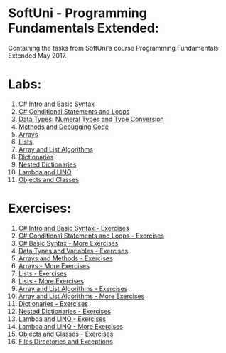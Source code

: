 # SoftUni - Programming Fundamentals Extended:
<p>Containing the tasks from SoftUni's course Programming Fundamentals Extended May 2017.</p>

<h1><strong>Labs:</strong></h1>

<ol type="1">
  <li><a href="https://github.com/radoslavvv/Software-University/tree/master/Programming%20Fundamentals%20Extended%20-%20May%202017/Labs/01.CSharpIntro">C# Intro and Basic Syntax</a></li>
  <li><a href="https://github.com/radoslavvv/Software-University/tree/master/Programming%20Fundamentals%20Extended%20-%20May%202017/Labs/02.CSharpConditionalStatementsAndLoops">C# Conditional Statements and Loops</a></li>
  <li><a href="https://github.com/radoslavvv/Software-University/tree/master/Programming%20Fundamentals%20Extended%20-%20May%202017/Labs/03.NumeralTypes%D0%90ndTypeConversion">Data Types: Numeral Types and Type Conversion</a></li>
  <li><a href="https://github.com/radoslavvv/Software-University/tree/master/Programming%20Fundamentals%20Extended%20-%20May%202017/Labs/04.MethodsAndDebugging">Methods and Debugging Code</a></li>
  <li><a href="https://github.com/radoslavvv/Software-University/tree/master/Programming%20Fundamentals%20Extended%20-%20May%202017/Labs/05.Arrays">Arrays</a></li>
  <li><a href="https://github.com/radoslavvv/Software-University/tree/master/Programming%20Fundamentals%20Extended%20-%20May%202017/Labs/06.Lists">Lists</a></li>
  <li><a href="https://github.com/radoslavvv/Software-University/tree/master/Programming%20Fundamentals%20Extended%20-%20May%202017/Labs/07.ArrayAndListAlgorithms">Array and List Algorithms</a></li>
  <li><a href="https://github.com/radoslavvv/Software-University/tree/master/Programming%20Fundamentals%20Extended%20-%20May%202017/Labs/08.Dictionaries">Dictionaries</a></li>
  <li><a href="https://github.com/radoslavvv/Software-University/tree/master/Programming%20Fundamentals%20Extended%20-%20May%202017/Labs/09.NestedDictionaries">Nested Dictionaries</a></li>
  <li><a href="https://github.com/radoslavvv/Software-University/tree/master/Programming%20Fundamentals%20Extended%20-%20May%202017/Labs/10.LambdaAndLINQ">Lambda and LINQ</a></li>
  <li><a href="https://github.com/radoslavvv/Software-University/tree/master/Programming%20Fundamentals%20Extended%20-%20May%202017/Labs/11.ObjectsAndClasses">Objects and Classes</a></li>
  </ol>
<h1><strong>Exercises:</strong></h1>

<ol type="1">
  <li><a href="https://github.com/radoslavvv/Software-University/tree/master/Programming%20Fundamentals%20Extended%20-%20May%202017/Exercises/01.CSharpIntroExercises">C# Intro and Basic Syntax - Exercises</a> </li>
  <li><a href="https://github.com/radoslavvv/Software-University/tree/master/Programming%20Fundamentals%20Extended%20-%20May%202017/Exercises/02.ConditionalStatementsAndLoopsExercises">C# Conditional Statements and Loops - Exercises</a></li>
  <li><a href="https://github.com/radoslavvv/Software-University/tree/master/Programming%20Fundamentals%20Extended%20-%20May%202017/Exercises/03.CSharpBasicSyntaxMoreExercises">C# Basic Syntax - More Exercises</a> </li>
  <li><a href="https://github.com/radoslavvv/Software-University/tree/master/Programming%20Fundamentals%20Extended%20-%20May%202017/Exercises/04.DataTypesAndVariablesExercises">Data Types and Variables - Exercises</a></li>
  <li><a href="https://github.com/radoslavvv/Software-University/tree/master/Programming%20Fundamentals%20Extended%20-%20May%202017/Exercises/05.ArrayAndMethodsExercises">Arrays and Methods - Exercises</a></li>
  <li><a href="https://github.com/radoslavvv/Software-University/tree/master/Programming%20Fundamentals%20Extended%20-%20May%202017/Exercises/06.ArraysMoreExercises">Arrays - More Exercises</a></li>
  <li><a href="https://github.com/radoslavvv/Software-University/tree/master/Programming%20Fundamentals%20Extended%20-%20May%202017/Exercises/07.ListsExercises">Lists - Exercises</a></li>
  <li><a href="https://github.com/radoslavvv/Software-University/tree/master/Programming%20Fundamentals%20Extended%20-%20May%202017/Exercises/08.ListsMoreExercises">Lists - More Exercises</a></li>
  <li><a href="https://github.com/radoslavvv/Software-University/tree/master/Programming%20Fundamentals%20Extended%20-%20May%202017/Exercises/09.ArrayAndListAlgorithmsExercises">Array and List Algorithms - Exercises</a></li>
  <li><a href="https://github.com/radoslavvv/Software-University/tree/master/Programming%20Fundamentals%20Extended%20-%20May%202017/Exercises/10.ArrayAndListAlgorithmsMoreExercises">Array and List Algorithms - More Exercises</a></li>
  <li><a href="https://github.com/radoslavvv/Software-University/tree/master/Programming%20Fundamentals%20Extended%20-%20May%202017/Exercises/11.DictionariesExercises">Dictionaries - Exercises</a></li>
  <li><a href="https://github.com/radoslavvv/Software-University/tree/master/Programming%20Fundamentals%20Extended%20-%20May%202017/Exercises/12.NestedDictionariesExercises">Nested Dictionaries - Exercises</a></li>
  <li><a href="https://github.com/radoslavvv/Software-University/tree/master/Programming%20Fundamentals%20Extended%20-%20May%202017/Exercises/13.LambdaAndLINQExercises">Lambda and LINQ - Exercises</a></li>
  <li><a href="https://github.com/radoslavvv/Software-University/tree/master/Programming%20Fundamentals%20Extended%20-%20May%202017/Exercises/14.LambdaAndLINQMoreExercises">Lambda and LINQ - More Exercises</a></li>
  <li><a href="https://github.com/radoslavvv/Software-University/tree/master/Programming%20Fundamentals%20Extended%20-%20May%202017/Exercises/15.ObjectsAndClassesExercises">Objects and Classes - Exercises</a></li>
  <li><a href="https://github.com/radoslavvv/Software-University/tree/master/Programming%20Fundamentals%20Extended%20-%20May%202017/Exercises/16.FilesDirectoriesAndExceptions">Files Directories and Exceptions</a></li>
  
</ol>
